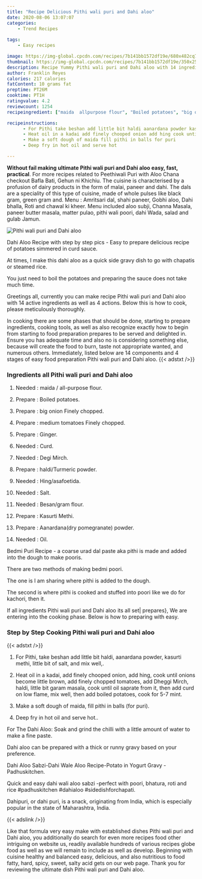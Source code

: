 ```yaml
---
title: "Recipe Delicious Pithi wali puri and Dahi aloo"
date: 2020-08-06 13:07:07
categories:
    - Trend Recipes
    
tags:
    - Easy recipes

image: https://img-global.cpcdn.com/recipes/7b141bb1572df19e/680x482cq70/pithi-wali-puri-and-dahi-aloo-recipe-main-photo.jpg
thumbnail: https://img-global.cpcdn.com/recipes/7b141bb1572df19e/350x250cq70/pithi-wali-puri-and-dahi-aloo-recipe-main-photo.jpg
description: Recipe Yummy Pithi wali puri and Dahi aloo with 14 ingredients and 4 stages of easy cooking.
author: Franklin Reyes
calories: 217 calories
fatContent: 10 grams fat
preptime: PT26M
cooktime: PT1H
ratingvalue: 4.2
reviewcount: 1254
recipeingredient: ["maida  allpurpose flour", "Boiled potatoes", "big onion Finely chopped", "medium tomatoes Finely chopped", "Ginger", "Curd", "Degi Mirch", "haldiTurmeric powder", "Hingasafoetida", "Salt", "Besangram flour", "Kasurti Methi", "Aanardanadry pomegranate powder", "Oil"]

recipeinstructions: 
      - For Pithi take beshan add little bit haldi aanardana powder kasurti methi little bit of salt and mix well 
      - Heat oil in a kadai add finely chooped onion add hing cook until onions become little brown add finely chopped tomatoes add Dheggi Mirch haldi little bit garam masala cook until oil saprate from it then add curd on low flame mix well then add boiled potatoes cook for 57 mint 
      - Make a soft dough of maida fill pithi in balls for puri 
      - Deep fry in hot oil and serve hot

---
```




**Without fail making ultimate Pithi wali puri and Dahi aloo easy, fast, practical**. For more recipes related to Peethiwali Puri with Aloo Chana checkout Bafla Bati, Gehun ni Khichiu. The cuisine is characterised by a profusion of dairy products in the form of malai, paneer and dahi. The dals are a speciality of this type of cuisine, made of whole pulses like black gram, green gram and. Menu : Amritsari dal, shahi paneer, Gobhi aloo, Dahi bhalla, Roti and chawal ki kheer. Menu included aloo subji, Channa Masala, paneer butter masala, matter pulao, pithi wali poori, dahi Wada, salad and gulab Jamun.


![Pithi wali puri and Dahi aloo](https://img-global.cpcdn.com/recipes/7b141bb1572df19e/680x482cq70/pithi-wali-puri-and-dahi-aloo-recipe-main-photo.jpg "Pithi wali puri and Dahi aloo")



Dahi Aloo Recipe with step by step pics - Easy to prepare delicious recipe of potatoes simmered in curd sauce.

At times, I make this dahi aloo as a quick side gravy dish to go with chapatis or steamed rice.

You just need to boil the potatoes and preparing the sauce does not take much time.


Greetings all, currently you can make recipe Pithi wali puri and Dahi aloo with 14 active ingredients as well as 4 actions. Below this is how to cook, please meticulously thoroughly.

In cooking there are some phases that should be done, starting to prepare ingredients, cooking tools, as well as also recognize exactly how to begin from starting to food preparation prepares to be served and delighted in. Ensure you has adequate time and also no is considering something else, because will create the food to burn, taste not appropriate wanted, and numerous others. Immediately, listed below are 14 components and 4 stages of easy food preparation Pithi wali puri and Dahi aloo.
{{< adstxt />}}

### Ingredients all Pithi wali puri and Dahi aloo


1. Needed  : maida / all-purpose flour.

1. Prepare  : Boiled potatoes.

1. Prepare  : big onion Finely chopped.

1. Prepare  : medium tomatoes Finely chopped.

1. Prepare  : Ginger.

1. Needed  : Curd.

1. Needed  : Degi Mirch.

1. Prepare  : haldi/Turmeric powder.

1. Needed  : Hing/asafoetida.

1. Needed  : Salt.

1. Needed  : Besan/gram flour.

1. Prepare  : Kasurti Methi.

1. Prepare  : Aanardana(dry pomegranate) powder.

1. Needed  : Oil.


Bedmi Puri Recipe - a coarse urad dal paste aka pithi is made and added into the dough to make pooris.

There are two methods of making bedmi poori.

The one is I am sharing where pithi is added to the dough.

The second is where pithi is cooked and stuffed into poori like we do for kachori, then it.


If all ingredients Pithi wali puri and Dahi aloo its all set| prepares}, We are entering into the cooking phase. Below is how to preparing with easy.

### Step by Step Cooking Pithi wali puri and Dahi aloo

{{< adstxt />}}


1. For Pithi, take beshan add little bit haldi, aanardana powder, kasurti methi, little bit of salt, and mix well,.



1. Heat oil in a kadai, add finely chooped onion, add hing, cook until onions become little brown, add finely chopped tomatoes, add Dheggi Mirch, haldi, little bit garam masala, cook until oil saprate from it, then add curd on low flame, mix well, then add boiled potatoes, cook for 5-7 mint.



1. Make a soft dough of maida, fill pithi in balls (for puri).



1. Deep fry in hot oil and serve hot..




For The Dahi Aloo: Soak and grind the chilli with a little amount of water to make a fine paste.

Dahi aloo can be prepared with a thick or runny gravy based on your preference.

Dahi Aloo Sabzi-Dahi Wale Aloo Recipe-Potato in Yogurt Gravy - Padhuskitchen.

Quick and easy dahi wali aloo sabzi -perfect with poori, bhatura, roti and rice #padhuskitchen #dahialoo #sidedishforchapati.

Dahipuri, or dahi puri, is a snack, originating from India, which is especially popular in the state of Maharashtra, India.


{{< adslink />}}

Like that formula very easy make with established dishes Pithi wali puri and Dahi aloo, you additionally do search for even more recipes food other intriguing on website us, readily available hundreds of various recipes globe food as well as we will remain to include as well as develop. Beginning with cuisine healthy and balanced easy, delicious, and also nutritious to food fatty, hard, spicy, sweet, salty acid gets on our web page. Thank you for reviewing the ultimate dish Pithi wali puri and Dahi aloo.
